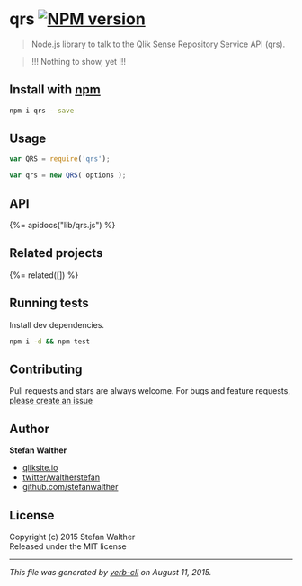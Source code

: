 # qrs [![NPM version](https://badge.fury.io/js/qrs.svg)](http://badge.fury.io/js/qrs)

> Node.js library to talk to the Qlik Sense Repository Service API (qrs).

> !!!
> Nothing to show, yet
> !!!

## Install with [npm](npmjs.org)

```bash
npm i qrs --save
```

## Usage

```js
var QRS = require('qrs');

var qrs = new QRS( options );
```

## API
<!-- add a path or glob pattern for files with code comments to use for docs  -->
{%= apidocs("lib/qrs.js") %}

## Related projects
<!-- add an array of related projects, then un-escape the helper -->
{%= related([]) %}  

## Running tests
Install dev dependencies.

```bash
npm i -d && npm test
```


## Contributing
Pull requests and stars are always welcome. For bugs and feature requests, [please create an issue](https://github.com/stefanwalther/qrs/issues)


## Author
**Stefan Walther**
* [qliksite.io](http://qliksite.io)
* [twitter/waltherstefan](http://twitter.com/waltherstefan)
* [github.com/stefanwalther](http://github.com/stefanwalther)


## License
Copyright (c) 2015 Stefan Walther  
Released under the MIT license

***

_This file was generated by [verb-cli](https://github.com/assemble/verb-cli) on August 11, 2015._
